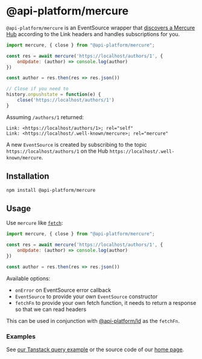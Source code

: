 # @api-platform/mercure

`@api-platform/mercure` is an EventSource wrapper that [discovers a Mercure Hub](https://mercure.rocks/spec#discovery) according to the Link headers and handles subscriptions for you.

```javascript
import mercure, { close } from "@api-platform/mercure";

const res = await mercure('https://localhost/authors/1', {
    onUpdate: (author) => console.log(author)
})

const author = res.then(res => res.json())

// Close if you need to 
history.onpushstate = function(e) {
    close('https://localhost/authors/1')
}
```

Assuming `/authors/1` returned:

```
Link: <https://localhost/authors/1>; rel="self"
Link: <https://localhost/.well-known/mercure>; rel="mercure"
```

A new `EventSource` is created by subscribing to the topic `https://localhost/authors/1` on the Hub `https://localhost/.well-known/mercure`. 

## Installation

```shell
npm install @api-platform/mercure
```

## Usage

Use `mercure` like [`fetch`](https://developer.mozilla.org/en-US/docs/Web/API/Fetch_API):

```javascript
import mercure, { close } from "@api-platform/mercure";

const res = await mercure('https://localhost/authors/1', {
    onUpdate: (author) => console.log(author)
})

const author = res.then(res => res.json())
```

Available options:

- `onError` on EventSource error callback
- `EventSource` to provide your own `EventSource` constructor
- `fetchFn` to provide your own fetch function, it needs to return a response so that we can read headers

This can be used in conjunction with [@api-platform/ld](/linked-data) as the `fetchFn`.

### Examples

See [our Tanstack query example](https://github.com/api-platform/esa/blob/main/tests-server/mercure.html) or the source code of our [home page](https://github.com/api-platform/esa/blob/main/api/public/index.js).
